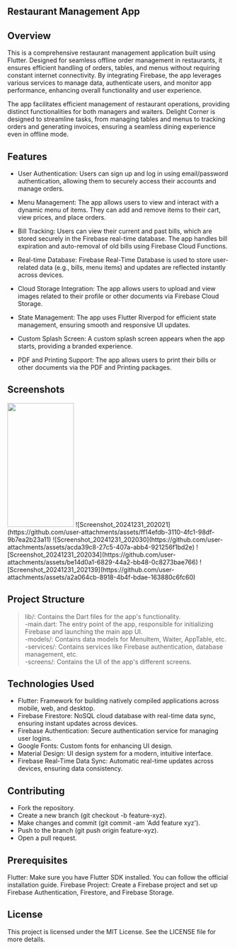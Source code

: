 ## Restaurant Management App
## Overview
This is a comprehensive restaurant management application built using Flutter. Designed for seamless offline order management in restaurants, it ensures efficient handling of orders, tables, and menus without requiring constant internet connectivity. By integrating Firebase, the app leverages various services to manage data, authenticate users, and monitor app performance, enhancing overall functionality and user experience.

The app facilitates efficient management of restaurant operations, providing distinct functionalities for both managers and waiters. Delight Corner is designed to streamline tasks, from managing tables and menus to tracking orders and generating invoices, ensuring a seamless dining experience even in offline mode.

## Features
* User Authentication: Users can sign up and log in using email/password authentication, allowing them to securely access their accounts and manage orders.    

* Menu Management: The app allows users to view and interact with a dynamic menu of items. They can add and remove items to their cart, view prices, and place orders.

* Bill Tracking: Users can view their current and past bills, which are stored securely in the Firebase real-time database. The app handles bill expiration and auto-removal of old bills using Firebase Cloud Functions.

* Real-time Database: Firebase Real-Time Database is used to store user-related data (e.g., bills, menu items) and updates are reflected instantly across devices.

* Cloud Storage Integration: The app allows users to upload and view images related to their profile or other documents via Firebase Cloud Storage.

* State Management: The app uses Flutter Riverpod for efficient state management, ensuring smooth and responsive UI updates.

* Custom Splash Screen: A custom splash screen appears when the app starts, providing a branded experience.

* PDF and Printing Support: The app allows users to print their bills or other documents via the PDF and Printing packages.


## Screenshots

<img src="![Screenshot_20241231_202021](https://github.com/user-attachments/assets/ff14efdb-3110-4fc1-98df-9b7ea2b23a11)" width="150" height="280">
![Screenshot_20241231_202021](https://github.com/user-attachments/assets/ff14efdb-3110-4fc1-98df-9b7ea2b23a11)   ![Screenshot_20241231_202030](https://github.com/user-attachments/assets/acda39c8-27c5-407a-abb4-921256f1bd2e)
![Screenshot_20241231_202034](https://github.com/user-attachments/assets/be14d0a1-6829-44a2-bb48-0c8273bae766)  ![Screenshot_20241231_202139](https://github.com/user-attachments/assets/a2a064cb-8918-4b4f-bdae-163880c6fc60)


## Project Structure
> lib/: Contains the Dart files for the app's functionality.                                                                                    
    -main.dart: The entry point of the app, responsible for initializing Firebase and launching the main app UI.             
    -models/: Contains data models for MenuItem, Waiter, AppTable, etc.                             
    -services/: Contains services like Firebase authentication, database management, etc.                                
    -screens/: Contains the UI of the app's different screens.      

## Technologies Used
* Flutter: Framework for building natively compiled applications across mobile, web, and desktop.                                       
* Firebase Firestore: NoSQL cloud database with real-time data sync, ensuring instant updates across devices.                               
* Firebase Authentication: Secure authentication service for managing user logins.                                                     
* Google Fonts: Custom fonts for enhancing UI design.                                                                                             
* Material Design: UI design system for a modern, intuitive interface.                                                         
* Firebase Real-Time Data Sync: Automatic real-time updates across devices, ensuring data consistency.

## Contributing
* Fork the repository.                                                                                             
* Create a new branch (git checkout -b feature-xyz).                                                              
* Make changes and commit (git commit -am 'Add feature xyz').                                                     
* Push to the branch (git push origin feature-xyz).                                                                  
* Open a pull request.                                                                                                           


## Prerequisites
Flutter: Make sure you have Flutter SDK installed. You can follow the official installation guide.
Firebase Project: Create a Firebase project and set up Firebase Authentication, Firestore, and Firebase Storage.


## License
This project is licensed under the MIT License. See the LICENSE file for more details.

